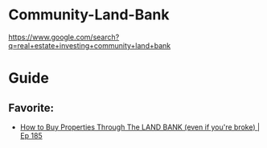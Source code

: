 # Community-Land-Bank
https://www.google.com/search?q=real+estate+investing+community+land+bank

# Guide
## Favorite:
- [How to Buy Properties Through The LAND BANK (even if you're broke) | Ep 185](https://youtu.be/AfioKxMK_B4)
